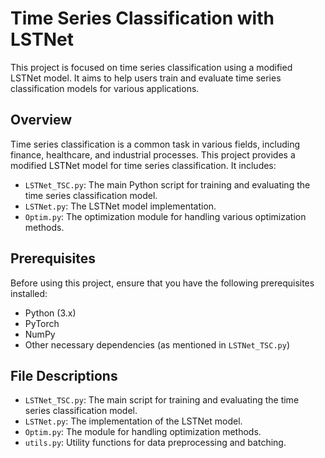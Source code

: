 # Time Series Classification with LSTNet

This project is focused on time series classification using a modified LSTNet model. It aims to help users train and evaluate time series classification models for various applications.

## Overview

Time series classification is a common task in various fields, including finance, healthcare, and industrial processes. This project provides a modified LSTNet model for time series classification. It includes:

- `LSTNet_TSC.py`: The main Python script for training and evaluating the time series classification model.
- `LSTNet.py`: The LSTNet model implementation.
- `Optim.py`: The optimization module for handling various optimization methods.

## Prerequisites

Before using this project, ensure that you have the following prerequisites installed:

- Python (3.x)
- PyTorch
- NumPy
- Other necessary dependencies (as mentioned in `LSTNet_TSC.py`)

## File Descriptions

- `LSTNet_TSC.py`: The main script for training and evaluating the time series classification model.
- `LSTNet.py`: The implementation of the LSTNet model.
- `Optim.py`: The module for handling optimization methods.
- `utils.py`: Utility functions for data preprocessing and batching.



